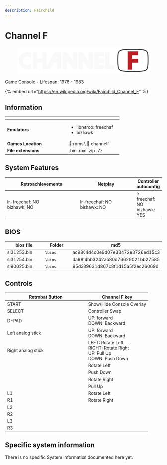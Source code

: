```yaml
---
description: Fairchild
---
```


# Channel F

<div align="left"><figure><picture><source srcset="https://raw.githubusercontent.com/fabricecaruso/es-theme-carbon/91d85c7849cc550b0cac4e75cb8e0923d3b61b5e/art/logos/channelf-w.svg" media="(prefers-color-scheme: dark)"><img src="https://raw.githubusercontent.com/fabricecaruso/es-theme-carbon/52ff37c9e265587d006945a2ba695b5a962b3a3d/art/logos/channelf.svg" alt=""></picture><figcaption></figcaption></figure></div>

Game Console - Lifespan: 1976 - 1983

{% embed url="https://en.wikipedia.org/wiki/Fairchild_Channel_F" %}

## Information

<table data-header-hidden><thead><tr><th width="184"></th><th></th><th data-hidden></th></tr></thead><tbody><tr><td><strong>Emulators</strong></td><td><ul><li>libretroo: freechaf</li><li>bizhawk</li></ul></td><td></td></tr><tr><td><strong>Games Location</strong></td><td><span data-gb-custom-inline data-tag="emoji" data-code="1f4c1">📁</span> roms \ <span data-gb-custom-inline data-tag="emoji" data-code="1f4c2">📂</span> channelf</td><td></td></tr><tr><td><strong>File extensions</strong></td><td>.bin .rom .zip .7z</td><td></td></tr></tbody></table>

## System Features

<table><thead><tr><th width="245">Retroachievements</th><th width="200">Netplay</th><th>Controller autoconfig</th></tr></thead><tbody><tr><td>lr-freechaf: NO<br>bizhawk: NO</td><td>lr-freechaf: NO<br>bizhawk: NO</td><td>lr-freechaf: NO<br>bizhawk: YES</td></tr></tbody></table>

## BIOS

<table><thead><tr><th width="209.55555555555557">bios file</th><th width="189">Folder</th><th>md5</th></tr></thead><tbody><tr><td>sl31253.bin</td><td><code>\bios</code></td><td>ac9804d4c0e9d07e33472e3726ed15c3</td></tr><tr><td>sl31254.bin</td><td><code>\bios</code></td><td>da98f4bb3242ab80d76629021bb27585</td></tr><tr><td>sl90025.bin</td><td><code>\bios</code></td><td>95d339631d867c8f1d15a5f2ec26069d</td></tr></tbody></table>

## Controls

<table><thead><tr><th width="247">Retrobat Button</th><th>Channel F key</th></tr></thead><tbody><tr><td>START</td><td>Show/Hide Console Overlay</td></tr><tr><td>SELECT</td><td>Controller Swap</td></tr><tr><td>D-PAD</td><td>UP: forward<br>DOWN: Backward</td></tr><tr><td>Left analog stick</td><td>UP: forward<br>DOWN: Backward</td></tr><tr><td>Right analog stick</td><td>LEFT: Rotate Left<br>RIGHT: Rotate Right<br>UP: Pull Up<br>DOWN: Push Down</td></tr><tr><td><img src="../../../.gitbook/assets/image (48).png" alt=""></td><td>Rotate Left</td></tr><tr><td><img src="../../../.gitbook/assets/image (30).png" alt=""></td><td>Push Down</td></tr><tr><td><img src="../../../.gitbook/assets/image (16).png" alt=""></td><td>Rotate Right</td></tr><tr><td><img src="../../../.gitbook/assets/image (50).png" alt=""></td><td>Pull Up</td></tr><tr><td>L1</td><td>Rotate Left</td></tr><tr><td>R1</td><td>Rotate Right</td></tr><tr><td>L2</td><td></td></tr><tr><td>R2</td><td></td></tr><tr><td>L3</td><td></td></tr><tr><td>R3</td><td></td></tr></tbody></table>

## Specific system information

There is no specific System information documented here yet.
